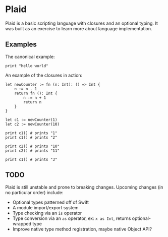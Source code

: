 # Plaid

Plaid is a basic scripting language with closures and an optional typing. It was built as an exercise to learn more about language implementation.

## Examples

The canonical example:

    print "hello world"

An example of the closures in action:

    let newCounter := fn (n: Int): () => Int {
        n := n - 1
        return fn (): Int {
            n := n + 1
            return n
        }
    }

    let c1 := newCounter(1)
    let c2 := newCounter(10)

    print c1() # prints "1"
    print c1() # prints "2"

    print c2() # prints "10"
    print c2() # prints "11"

    print c1() # prints "3"

## TODO

Plaid is still unstable and prone to breaking changes. Upcoming changes (in no particular order) include:

+ Optional types patterned off of Swift
+ A module import/export system
+ Type checking via an `is` operator
+ Type conversion via an `as` operator, ex: `x as Int`, returns optional-wrapped type
+ Improve native type method registration, maybe native Object API?
